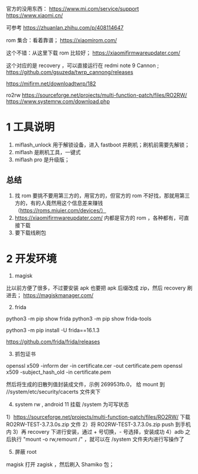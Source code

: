 


官方的没用东西：
https://www.mi.com/service/support
https://www.xiaomi.cn/

可参考 
https://zhuanlan.zhihu.com/p/408114647

rom 集合：看着靠谱；
https://xiaomirom.com/


这个不错：从这里下载 rom 比较好；
https://xiaomifirmwareupdater.com/

这个对应的是 recovery ，可以直接运行在 redmi note 9 Cannon ;
https://github.com/gsuzeda/twrp_cannong/releases

https://mifirm.net/downloadtwrp/182

ro2rw 
https://sourceforge.net/projects/multi-function-patch/files/RO2RW/
https://www.systemrw.com/download.php



# 1 工具说明

1. miflash_unlock 用于解锁设备，进入 fastboot 并刷机；刷机前需要先解锁；
2. miflash 是刷机工具，一键式
3. miflash pro 是升级版；


## 总结

1. 找 rom 要挑不要用第三方的，用官方的，但官方的 rom 不好找，那就用第三方的，有的人竟然用这个信息差来赚钱（https://roms.miuier.com/devices/）
2. https://xiaomifirmwareupdater.com/ 内都是官方的 rom ，各种都有，可直接下载
3. 要下载线刷包

# 2 开发环境

1. magisk

比以前方便了很多，不过要安装 apk 也要把 apk 后缀改成 zip，然后 recovery 刷进去；
https://magiskmanager.com/

2. frida 

python3 -m pip show frida 
python3 -m pip show frida-tools

python3 -m pip install -U frida==16.1.3

https://github.com/frida/frida/releases


3. 抓包证书

openssl x509 -inform der -in certificate.cer -out certificate.pem
openssl x509 -subject_hash_old -in certificate.pem

然后将生成的旧散列值封装成文件，示例 269953fb.0， 给 mount 到 //system/etc/security/cacerts 文件夹下

4. system rw , android 11 挂载 /system 为可写状态

1）https://sourceforge.net/projects/multi-function-patch/files/RO2RW/ 下载 RO2RW-TEST-3.7.3.0s.zip 文件
2）将 RO2RW-TEST-3.7.3.0s.zip push 到手机内
3）再 recovery 下进行安装，通过 + 号切换，- 号选择，安装成功
4）adb 之后执行 "mount -o rw,remount /" ，就可以在 /system 文件夹内进行写操作了


5. 屏蔽 root 

magisk 打开 zagisk ，然后刷入 Shamiko 包；
